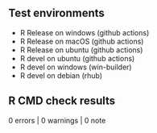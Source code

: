 ## Test environments
* R Release on windows (github actions)
* R Release on macOS (github actions)
* R Release on ubuntu (github actions)
* R devel on ubuntu (github actions)
* R devel on windows (win-builder)
* R devel on debian (rhub)

## R CMD check results

0 errors | 0 warnings | 0 note
